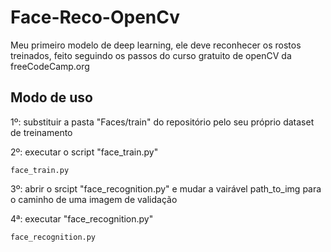 # Face-Reco-OpenCv
Meu primeiro modelo de deep learning, ele deve reconhecer os rostos treinados, feito seguindo os passos do curso gratuito de openCV da freeCodeCamp.org

## Modo de uso
1º:  substituir a pasta "Faces/train" do repositório pelo seu próprio dataset de treinamento

2º:  executar o script "face_train.py" 
```console
face_train.py
```
3º:  abrir o srcipt "face_recognition.py" e mudar a vairável path_to_img para o caminho de uma imagem de validação

4ª:  executar "face_recognition.py"
```console
face_recognition.py
```
